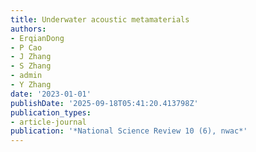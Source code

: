 ```yaml
---
title: Underwater acoustic metamaterials
authors:
- ErqianDong
- P Cao
- J Zhang
- S Zhang
- admin
- Y Zhang
date: '2023-01-01'
publishDate: '2025-09-18T05:41:20.413798Z'
publication_types:
- article-journal
publication: '*National Science Review 10 (6), nwac*'
---
```

